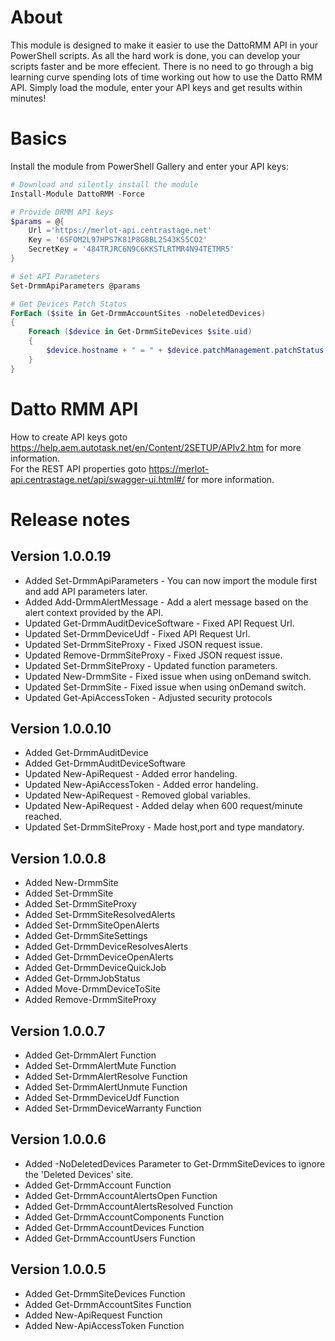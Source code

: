 # About

This module is designed to make it easier to use the DattoRMM API in your PowerShell scripts. As all the hard work is done,
you can develop your scripts faster and be more effecient. There is no need to go through a big learning curve spending lots
of time working out how to use the Datto RMM API. Simply load the module, enter your API keys and get results within minutes!

# Basics

Install the module from PowerShell Gallery and enter your API keys:

```powershell
# Download and silently install the module
Install-Module DattoRMM -Force

# Provide DRMM API keys
$params = @{
    Url ='https://merlot-api.centrastage.net'
    Key = '6SFOM2L97HPS7K81P8G8BL2543KS5CO2'
    SecretKey = '484TRJRC6N9C6KKSTLRTMR4N94TETMR5'
}

# Set API Parameters
Set-DrmmApiParameters @params

# Get Devices Patch Status
ForEach ($site in Get-DrmmAccountSites -noDeletedDevices)
{
    Foreach ($device in Get-DrmmSiteDevices $site.uid)
    {
        $device.hostname + " = " + $device.patchManagement.patchStatus
    }
}

```

# Datto RMM API

How to create API keys goto https://help.aem.autotask.net/en/Content/2SETUP/APIv2.htm for more information.  
For the REST API properties goto https://merlot-api.centrastage.net/api/swagger-ui.html#/ for more information.

# Release notes

## Version 1.0.0.19
- Added Set-DrmmApiParameters - You can now import the module first and add API parameters later.
- Added Add-DrmmAlertMessage - Add a alert message based on the alert context provided by the API.
- Updated Get-DrmmAuditDeviceSoftware - Fixed API Request Url.
- Updated Set-DrmmDeviceUdf - Fixed API Request Url.
- Updated Set-DrmmSiteProxy - Fixed JSON request issue.
- Updated Remove-DrmmSiteProxy - Fixed JSON request issue.
- Updated Set-DrmmSiteProxy - Updated function parameters.
- Updated New-DrmmSite - Fixed issue when using onDemand switch.
- Updated Set-DrmmSite - Fixed issue when using onDemand switch.
- Updated Get-ApiAccessToken - Adjusted security protocols

## Version 1.0.0.10
- Added Get-DrmmAuditDevice
- Added Get-DrmmAuditDeviceSoftware
- Updated New-ApiRequest - Added error handeling.
- Updated New-ApiAccessToken - Added error handeling.
- Updated New-ApiRequest - Removed global variables.
- Updated New-ApiRequest - Added delay when 600 request/minute reached.
- Updated Set-DrmmSiteProxy - Made host,port and type mandatory. 

## Version 1.0.0.8
- Added New-DrmmSite
- Added Set-DrmmSite
- Added Set-DrmmSiteProxy
- Added Set-DrmmSiteResolvedAlerts
- Added Set-DrmmSiteOpenAlerts
- Added Get-DrmmSiteSettings
- Added Get-DrmmDeviceResolvesAlerts
- Added Get-DrmmDeviceOpenAlerts
- Added Get-DrmmDeviceQuickJob
- Added Get-DrmmJobStatus
- Added Move-DrmmDeviceToSite
- Added Remove-DrmmSiteProxy

## Version 1.0.0.7
- Added Get-DrmmAlert Function
- Added Set-DrmmAlertMute Function
- Added Set-DrmmAlertResolve Function
- Added Set-DrmmAlertUnmute Function
- Added Set-DrmmDeviceUdf Function
- Added Set-DrmmDeviceWarranty Function

## Version 1.0.0.6

- Added -NoDeletedDevices Parameter to Get-DrmmSiteDevices to ignore the 'Deleted Devices' site.
- Added Get-DrmmAccount Function
- Added Get-DrmmAccountAlertsOpen Function
- Added Get-DrmmAccountAlertsResolved Function
- Added Get-DrmmAccountComponents Function
- Added Get-DrmmAccountDevices Function 
- Added Get-DrmmAccountUsers Function

## Version 1.0.0.5
- Added Get-DrmmSiteDevices Function
- Added Get-DrmmAccountSites Function
- Added New-ApiRequest Function
- Added New-ApiAccessToken Function





